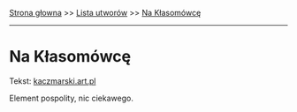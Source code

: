 [Strona głowna](../index.md) >> [Lista utworów](../list.md) >> [Na Kłasomówcę](318.md)

---

# Na Kłasomówcę

Tekst: [kaczmarski.art.pl](https://www.kaczmarski.art.pl/tworczosc/wiersze/na-klasomowce/)

Element pospolity, nic ciekawego.